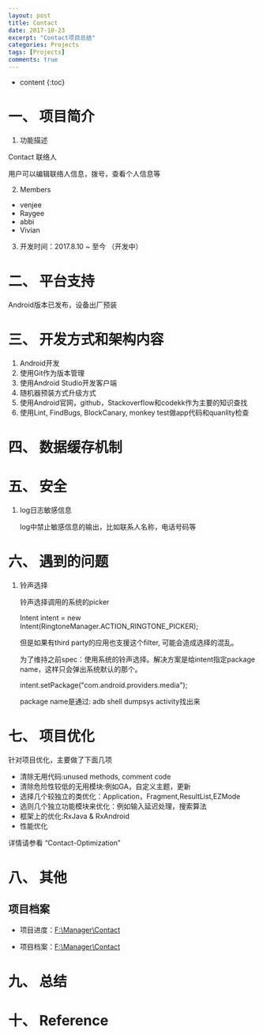 ```yaml
---
layout: post
title: Contact
date: 2017-10-23
excerpt: "Contact项目总结"
categories: Projects
tags: [Projects]
comments: true
---
```


* content
{:toc}



# 一、 项目简介

1. 功能描述

Contact 联络人

用户可以编辑联络人信息，拨号，查看个人信息等

2. Members

- venjee
- Raygee
- abbi
- Vivian

3. 开发时间：2017.8.10 ~ 至今 （开发中）

# 二、 平台支持

Android版本已发布，设备出厂预装

# 三、 开发方式和架构内容

1. Android开发
2. 使用Git作为版本管理
3. 使用Android Studio开发客户端
4. 随机器预装方式升级方式
5. 使用Android官网，github，Stackoverflow和codekk作为主要的知识查找
6. 使用Lint, FindBugs, BlockCanary, monkey test做app代码和quanlity检查

# 四、 数据缓存机制

# 五、 安全

1. log日志敏感信息

    log中禁止敏感信息的输出，比如联系人名称，电话号码等

# 六、 遇到的问题

1. 铃声选择

    铃声选择调用的系统的picker
    
    Intent intent = new Intent(RingtoneManager.ACTION_RINGTONE_PICKER);
           
    但是如果有third party的应用也支援这个filter, 可能会造成选择的混乱。
    
    为了维持之前spec：使用系统的铃声选择。解决方案是给intent指定package name，这样只会弹出系统默认的那个。
    
    intent.setPackage("com.android.providers.media");
    
    package name是通过: adb shell dumpsys activity找出来

# 七、 项目优化

针对项目优化，主要做了下面几项

- 清除无用代码:unused methods, comment code
- 清除危险性较低的无用模块:例如GA，自定义主题，更新
- 选择几个较独立的类优化：Application，Fragment,ResultList,EZMode
- 选则几个独立功能模块来优化：例如输入延迟处理，搜索算法
- 框架上的优化:RxJava & RxAndroid
- 性能优化

详情请参看 “Contact-Optimization”


# 八、 其他

## 项目档案

- 项目进度：[F:\Manager\Contact](F:\Manager\Contact)

- 项目档案：[F:\Manager\Contact](F:\Manager\Contact)

# 九、 总结

# 十、 Reference

